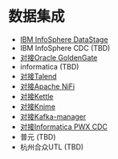 <!-- ex_nonav -->

# 数据集成

* [IBM InfoSphere DataStage](Using_IBM_InfoSphere_DataStage_with_FusionInsight.md)
* IBM InfoSphere CDC (TBD)
* [对接Oracle GoldenGate](Using_Oracle_GoldenGate_with_FusionInsight.md)
* informatica (TBD)
* [对接Talend](Using_Talend_with_FusionInsight.md)
* [对接Apache NiFi](Using_Nifi_1.7.1_with_FusionInsight_HD_C80spc200.md)
* [对接Kettle](Using_Kettle_6.1_with_FusionInsight_HD_C60U10.md)
* [对接Knime](Using_Knime_3.6.1_with_FusionInsight_HD_C80SPC200.md)
* [对接Kafka-manager](Using_kafka-manager_with_FusionInsight_HD_C80SPC200.md)
* [对接Informatica PWX CDC](Using_Informatica_PWX_CDC_with_FusionInsight.md)
* 普元 (TBD)
* 杭州合众UTL (TBD)
